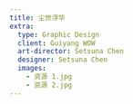 ```yaml
---
title: 尘世浮华
extra:
  type: Graphic Design
  client: Guiyang WOW
  art-director: Setsuna Chen
  designer: Setsuna Chen
  images:
    - 资源 1.jpg
    - 资源 2.jpg
---
```

